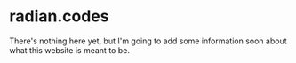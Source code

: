 # radian.codes

There's nothing here yet, but I'm going to add some information soon
about what this website is meant to be.
